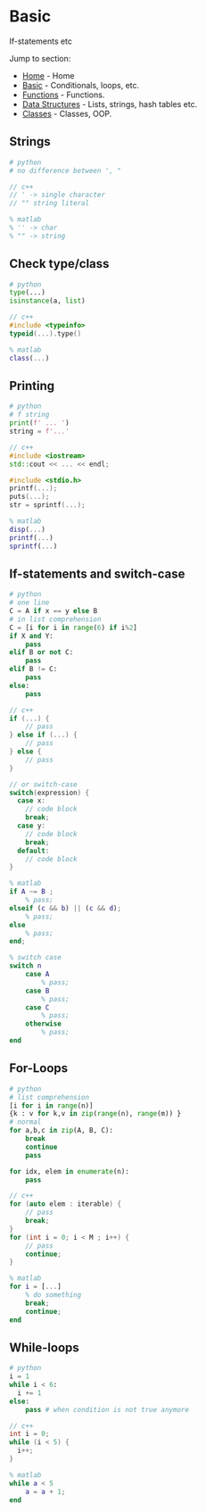 # Basic
If-statements etc

Jump to section:
- [Home](./language_comparison.md) - Home 
- [Basic](./basic.md) - Conditionals, loops, etc.
- [Functions](./functions.md) - Functions.
- [Data Structures](./data_structures.md) - Lists, strings, hash tables etc. 
- [Classes](./classes.md) - Classes, OOP.
 
## Strings
```python
# python
# no difference between ', "
```
```c++
// c++
// ' -> single character
// "" string literal  
```
```matlab
% matlab
% '' -> char
% "" -> string
```

## Check type/class
```python
# python
type(...)
isinstance(a, list)
```
```c++
// c++
#include <typeinfo>
typeid(...).type()
```
```matlab
% matlab
class(...)
```

## Printing 
```python
# python
# f string
print(f' ... ') 
string = f'...' 
```
```c++
// c++
#include <iostream>
std::cout << ... << endl;

#include <stdio.h>
printf(...);
puts(...);
str = sprintf(...);
```
```matlab
% matlab
disp(...)
printf(...)
sprintf(...)
```


## If-statements and switch-case
```python
# python
# one line
C = A if x == y else B
# in list comprehension
C = [i for i in range(6) if i%2]
if X and Y:
    pass
elif B or not C:
    pass
elif B != C:
    pass
else:
    pass
```
```c++
// c++
if (...) {
    // pass
} else if (...) {
    // pass
} else {
    // pass
}

// or switch-case
switch(expression) {
  case x:
    // code block
    break;
  case y:
    // code block
    break;
  default:
    // code block
}
```
```matlab
% matlab
if A ~= B ; 
    % pass; 
elseif (c && b) || (c && d); 
    % pass; 
else 
    % pass; 
end;

% switch case
switch n
    case A
        % pass; 
    case B
        % pass; 
    case C
        % pass; 
    otherwise
        % pass; 
end
```

## For-Loops
```python
# python
# list comprehension
[i for i in range(n)]
{k : v for k,v in zip(range(n), range(m)) }
# normal
for a,b,c in zip(A, B, C):
    break
    continue
    pass

for idx, elem in enumerate(n):
    pass
```
```c++
// c++
for (auto elem : iterable) {
    // pass
    break;
}
for (int i = 0; i < M ; i++) {
    // pass
    continue;
}

```
```matlab
% matlab
for i = [...]
    % do something
    break;
    continue;
end

```

## While-loops
```python
# python
i = 1
while i < 6:
  i += 1
else:
    pass # when condition is not true anymore
```
```c++
// c++
int i = 0;
while (i < 5) {
  i++;
}
```
```matlab
% matlab
while a < 5
    a = a + 1;  
end
```



